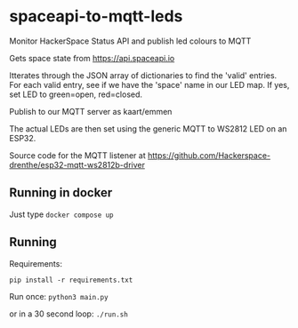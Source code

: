 # spaceapi-to-mqtt-leds

Monitor HackerSpace Status API and publish led colours to MQTT

Gets space state from <https://api.spaceapi.io>

Itterates through the JSON array of dictionaries to find the 'valid' entries.
For each valid entry, see if we have the 'space' name in our LED map.
If yes, set LED to green=open, red=closed.

Publish to our MQTT server as kaart/emmen

The actual LEDs are then set using the generic MQTT to WS2812 LED on an ESP32.

Source code for the MQTT listener at <https://github.com/Hackerspace-drenthe/esp32-mqtt-ws2812b-driver>

## Running in docker

Just type `docker compose up`

## Running

Requirements:

`pip install -r requirements.txt`

Run once:
 `python3 main.py`

or in a 30 second loop:
 `./run.sh`

